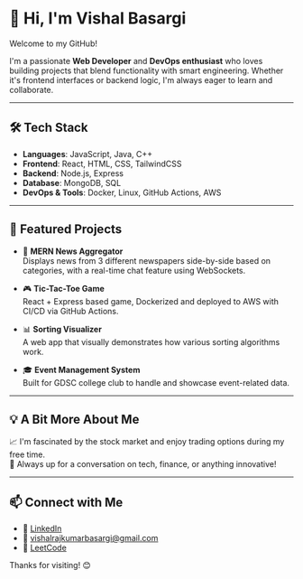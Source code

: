 # 👋 Hi, I'm Vishal Basargi

Welcome to my GitHub!

I'm a passionate **Web Developer** and **DevOps enthusiast** who loves building projects that blend functionality with smart engineering. Whether it's frontend interfaces or backend logic, I'm always eager to learn and collaborate.

---

## 🛠️ Tech Stack

- **Languages**: JavaScript, Java, C++
- **Frontend**: React, HTML, CSS, TailwindCSS
- **Backend**: Node.js, Express
- **Database**: MongoDB, SQL 
- **DevOps & Tools**: Docker, Linux, GitHub Actions, AWS

---

## 🚀 Featured Projects

- 📰 **MERN News Aggregator**  
  Displays news from 3 different newspapers side-by-side based on categories, with a real-time chat feature using WebSockets.

- 🎮 **Tic-Tac-Toe Game**  
  React + Express based game, Dockerized and deployed to AWS with CI/CD via GitHub Actions.

- 📊 **Sorting Visualizer**  
  A web app that visually demonstrates how various sorting algorithms work.

- 🎓 **Event Management System**  
  Built for GDSC college club to handle and showcase event-related data.

---

## 💡 A Bit More About Me

📈 I'm fascinated by the stock market and enjoy trading options during my free time.  
💬 Always up for a conversation on tech, finance, or anything innovative!

---

## 📫 Connect with Me

- 🔗 [LinkedIn](https://www.linkedin.com/in/vishal-basargi-643877261/)
- 📧 vishalrajkumarbasargi@gmail.com  
- 🧠 [LeetCode](https://leetcode.com/u/vishal_basargi/)

Thanks for visiting! 😊

